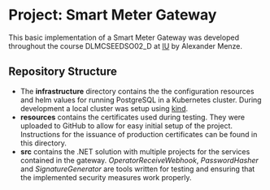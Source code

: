 # Project: Smart Meter Gateway

This basic implementation of a Smart Meter Gateway was developed throughout the course DLMCSEEDSO02_D at [IU](https://www.iu.de/) by Alexander Menze.

## Repository Structure

- The **infrastructure** directory contains the the configuration resources and helm values for running PostgreSQL in a Kubernetes cluster. During development a local cluster was setup using [kind](https://kind.sigs.k8s.io/).
- **resources** contains the certificates used during testing. They were uploaded to GitHub to allow for easy initial setup of the project. Instructions for the issuance of production certificates can be found in this directory.
- **src** contains the .NET solution with multiple projects for the services contained in the gateway. *OperatorReceiveWebhook*, *PasswordHasher* and *SignatureGenerator* are tools written for testing and ensuring that the implemented security measures work properly.
